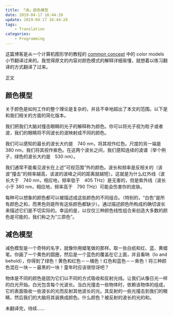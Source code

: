 ```yaml
---
title: 「译」颜色模型
date: 2019-04-17 16:44:28
update: 2019-04-17 16:44:28
tags:
    - Translation
categories: 
    - Programming
---
```


这篇博客是从一个计算机图形学的教程的 [common concept](https://gabrielgambetta.com/computer-graphics-from-scratch/common-concepts.html) 中的 color models 小节翻译过来的。我觉得原文的内容对颜色模式的解释详细易懂，就想着以练习翻译的方式翻译了过来。

<!-- more -->

正文

## 颜色模型

关于颜色是如何工作的整个理论是复杂的，并且不幸地超出了本文的范围。以下是和我们相关的方面的简化版本。

我们把我们大脑对撞击眼睛的光子的解释称为颜色。你可以将光子视为粒子或者波，我们的眼睛将不同波长的波映射成不同的颜色。

我们可以感知的最长的波长大约是　740 nm，将其视作红色。尺度的另一端是　380 nm，我们将其视作紫色。在这两个波长之间，我们感知连续的波谱（举个例子，绿色的波长大约是　530 nm）。

我们通常不能看见波长在上述“可视范围”外的颜色。波长和频率是反相关的（该波“撞击”的频率越高，该波的波峰之间的距离就越短）。这就是为什么红外线（波长大于　740 nm，相应地，频率低于　405 THz）是无害的，但是紫外线（波长小于 380 nm，相应地，频率高于　790 THz）可能会伤害你的皮肤。

每种可以想象的颜色都可以被描述成这些颜色的不同组合。（特别的，“白色”是所有颜色之和，而黑色则是所有这些颜色都缺少）。通过描述颜色所构成的确切波长来描述它们是不切实际的。幸运的是，以仅仅三种颜色线性组合来创造大多数的颜色是可能的，我们称之为“三原色”。

## 减色模型

减色模型是一个奇特的名字，就像你用蜡笔做的那样。取一张白纸和红、蓝、黄蜡笔。你画了一个黄色的圆圈，然后是一个蓝色的覆盖在它上面，并且看呐（lo and behold），你得到了绿色！黄色和红色－－橘色！红色和蓝色－－紫色！将三种颜色混在一块－－最黑的一块！童年时应该很惊讶吧？

物体是不同的颜色是因为它们以不同的方式吸收和反射光线。让我们从像日光一样的白光开始。白光包含每个光波长。当白光撞击一些物体时，依赖该物体的组成，它的表面吸收一些波长的光而反射其他波长的光。其反射的一些光撞击到我们的眼睛，然后我们的大脑将其装换成颜色。什么颜色？被反射的波长的光的和。

未翻译完，待续……
